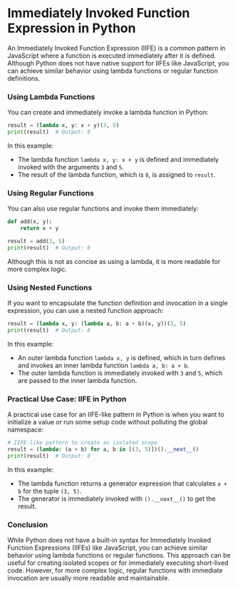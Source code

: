 # Immediately Invoked Function Expression in Python

An Immediately Invoked Function Expression (IIFE) is a common pattern in JavaScript where a function is executed immediately after it is defined. Although Python does not have native support for IIFEs like JavaScript, you can achieve similar behavior using lambda functions or regular function definitions.

### Using Lambda Functions

You can create and immediately invoke a lambda function in Python:

```python
result = (lambda x, y: x + y)(3, 5)
print(result)  # Output: 8
```

In this example:
- The lambda function `lambda x, y: x + y` is defined and immediately invoked with the arguments `3` and `5`.
- The result of the lambda function, which is `8`, is assigned to `result`.

### Using Regular Functions

You can also use regular functions and invoke them immediately:

```python
def add(x, y):
    return x + y

result = add(3, 5)
print(result)  # Output: 8
```

Although this is not as concise as using a lambda, it is more readable for more complex logic.

### Using Nested Functions

If you want to encapsulate the function definition and invocation in a single expression, you can use a nested function approach:

```python
result = (lambda x, y: (lambda a, b: a + b)(x, y))(3, 5)
print(result)  # Output: 8
```

In this example:
- An outer lambda function `lambda x, y` is defined, which in turn defines and invokes an inner lambda function `lambda a, b: a + b`.
- The outer lambda function is immediately invoked with `3` and `5`, which are passed to the inner lambda function.

### Practical Use Case: IIFE in Python

A practical use case for an IIFE-like pattern in Python is when you want to initialize a value or run some setup code without polluting the global namespace:

```python
# IIFE-like pattern to create an isolated scope
result = (lambda: (a + b) for a, b in [(3, 5)])().__next__()
print(result)  # Output: 8
```

In this example:
- The lambda function returns a generator expression that calculates `a + b` for the tuple `(3, 5)`.
- The generator is immediately invoked with `().__next__()` to get the result.

### Conclusion

While Python does not have a built-in syntax for Immediately Invoked Function Expressions (IIFEs) like JavaScript, you can achieve similar behavior using lambda functions or regular functions. This approach can be useful for creating isolated scopes or for immediately executing short-lived code. However, for more complex logic, regular functions with immediate invocation are usually more readable and maintainable.